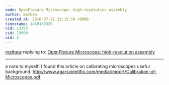 ```yaml
---
node: OpenFlexure Microscope: high-resolution assembly
author: mathew
created_at: 2016-07-21 22:15:39 +0000
timestamp: 1469139339
nid: 13303
cid: 15000
uid: 4
---
```




[mathew](../profile/mathew) replying to: [OpenFlexure Microscope: high-resolution assembly](../notes/mathew/07-21-2016/openflexure-microscope-high-resolution-assembly)

----
a note to myself: I found this article on calibrating microscopes useful background.
http://www.agarscientific.com/media/import/Calibration-of-Microscopes.pdf